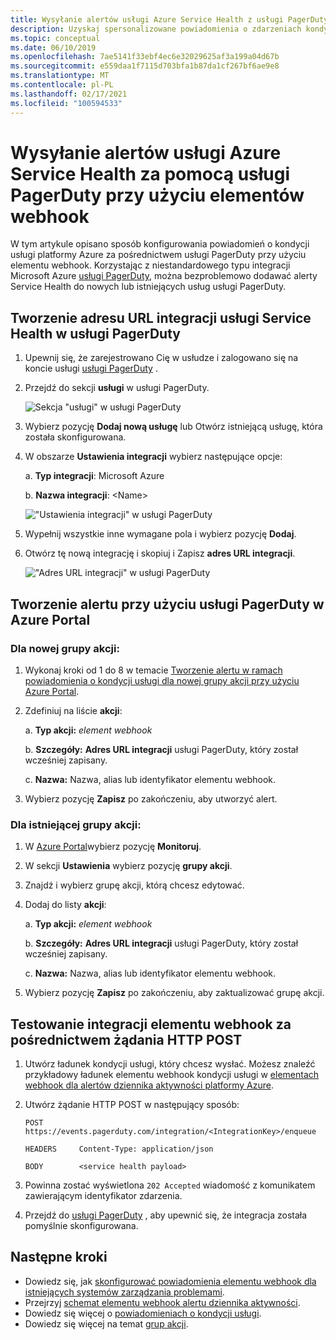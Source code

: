 ```yaml
---
title: Wysyłanie alertów usługi Azure Service Health z usługi PagerDuty
description: Uzyskaj spersonalizowane powiadomienia o zdarzeniach kondycji usługi do wystąpienia usługi PagerDuty.
ms.topic: conceptual
ms.date: 06/10/2019
ms.openlocfilehash: 7ae5141f33ebf4ec6e32029625af3a199a04d67b
ms.sourcegitcommit: e559daa1f7115d703bfa1b87da1cf267bf6ae9e8
ms.translationtype: MT
ms.contentlocale: pl-PL
ms.lasthandoff: 02/17/2021
ms.locfileid: "100594533"
---
```

# <a name="send-azure-service-health-alerts-with-pagerduty-using-webhooks"></a>Wysyłanie alertów usługi Azure Service Health za pomocą usługi PagerDuty przy użyciu elementów webhook

W tym artykule opisano sposób konfigurowania powiadomień o kondycji usługi platformy Azure za pośrednictwem usługi PagerDuty przy użyciu elementu webhook. Korzystając z niestandardowego typu integracji Microsoft Azure [usługi PagerDuty](https://www.pagerduty.com/), można bezproblemowo dodawać alerty Service Health do nowych lub istniejących usług usługi PagerDuty.

## <a name="creating-a-service-health-integration-url-in-pagerduty"></a>Tworzenie adresu URL integracji usługi Service Health w usługi PagerDuty
1.  Upewnij się, że zarejestrowano Cię w usłudze i zalogowano się na koncie usługi [usługi PagerDuty](https://www.pagerduty.com/) .

1.  Przejdź do sekcji **usługi** w usługi PagerDuty.

    ![Sekcja "usługi" w usługi PagerDuty](./media/webhook-alerts/pagerduty-services-section.png)

1.  Wybierz pozycję **Dodaj nową usługę** lub Otwórz istniejącą usługę, która została skonfigurowana.

1.  W obszarze **Ustawienia integracji** wybierz następujące opcje:

    a. **Typ integracji**: Microsoft Azure

    b. **Nazwa integracji**: \<Name\>

    !["Ustawienia integracji" w usługi PagerDuty](./media/webhook-alerts/pagerduty-integration-settings.png)

1.  Wypełnij wszystkie inne wymagane pola i wybierz pozycję **Dodaj**.

1.  Otwórz tę nową integrację i skopiuj i Zapisz **adres URL integracji**.

    !["Adres URL integracji" w usługi PagerDuty](./media/webhook-alerts/pagerduty-integration-url.png)

## <a name="create-an-alert-using-pagerduty-in-the-azure-portal"></a>Tworzenie alertu przy użyciu usługi PagerDuty w Azure Portal
### <a name="for-a-new-action-group"></a>Dla nowej grupy akcji:
1. Wykonaj kroki od 1 do 8 w temacie [Tworzenie alertu w ramach powiadomienia o kondycji usługi dla nowej grupy akcji przy użyciu Azure Portal](./alerts-activity-log-service-notifications-portal.md).

1. Zdefiniuj na liście **akcji**:

    a. **Typ akcji:** *element webhook*

    b. **Szczegóły:** **Adres URL integracji** usługi PagerDuty, który został wcześniej zapisany.

    c. **Nazwa:** Nazwa, alias lub identyfikator elementu webhook.

1. Wybierz pozycję **Zapisz** po zakończeniu, aby utworzyć alert.

### <a name="for-an-existing-action-group"></a>Dla istniejącej grupy akcji:
1. W [Azure Portal](https://portal.azure.com/)wybierz pozycję **Monitoruj**.

1. W sekcji **Ustawienia** wybierz pozycję **grupy akcji**.

1. Znajdź i wybierz grupę akcji, którą chcesz edytować.

1. Dodaj do listy **akcji**:

    a. **Typ akcji:** *element webhook*

    b. **Szczegóły:** **Adres URL integracji** usługi PagerDuty, który został wcześniej zapisany.

    c. **Nazwa:** Nazwa, alias lub identyfikator elementu webhook.

1. Wybierz pozycję **Zapisz** po zakończeniu, aby zaktualizować grupę akcji.

## <a name="testing-your-webhook-integration-via-an-http-post-request"></a>Testowanie integracji elementu webhook za pośrednictwem żądania HTTP POST
1. Utwórz ładunek kondycji usługi, który chcesz wysłać. Możesz znaleźć przykładowy ładunek elementu webhook kondycji usługi w [elementach webhook dla alertów dziennika aktywności platformy Azure](../azure-monitor/alerts/activity-log-alerts-webhook.md).

1. Utwórz żądanie HTTP POST w następujący sposób:

    ```
    POST        https://events.pagerduty.com/integration/<IntegrationKey>/enqueue

    HEADERS     Content-Type: application/json

    BODY        <service health payload>
    ```
1. Powinna zostać wyświetlona `202 Accepted` wiadomość z komunikatem zawierającym identyfikator zdarzenia.

1. Przejdź do [usługi PagerDuty](https://www.pagerduty.com/) , aby upewnić się, że integracja została pomyślnie skonfigurowana.

## <a name="next-steps"></a>Następne kroki
- Dowiedz się, jak [skonfigurować powiadomienia elementu webhook dla istniejących systemów zarządzania problemami](service-health-alert-webhook-guide.md).
- Przejrzyj [schemat elementu webhook alertu dziennika aktywności](../azure-monitor/alerts/activity-log-alerts-webhook.md). 
- Dowiedz się więcej o [powiadomieniach o kondycji usługi](./service-notifications.md).
- Dowiedz się więcej na temat [grup akcji](../azure-monitor/alerts/action-groups.md).
